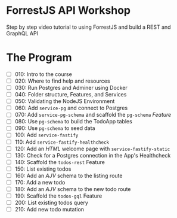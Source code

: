 # ForrestJS API Workshop

Step by step video tutorial to using ForrestJS and build a REST and GraphQL API

# The Program

- [ ] 010: Intro to the course
- [ ] 020: Where to find help and resources
- [ ] 030: Run Postgres and Adminer using Docker
- [ ] 040: Folder structure, Features, and Services
- [ ] 050: Validating the NodeJS Environment
- [ ] 060: Add `service-pg` and connect to Postgres
- [ ] 070: Add `service-pg-schema` and scaffold the `pg-schema` _Feature_
- [ ] 080: Use `pg-schema` to build the TodoApp tables
- [ ] 090: Use `pg-schema` to seed data
- [ ] 100: Add `service-fastify`
- [ ] 110: Add `service-fastify-healthcheck`
- [ ] 120: Add an _HTML_ welcome page with `service-fastify-static`
- [ ] 130: Check for a Postgres connection in the App's Healthcheck
- [ ] 140: Scaffold the `todos-rest` Feature
- [ ] 150: List existing todos
- [ ] 160: Add an _AJV_ schema to the listing route
- [ ] 170: Add a new todo
- [ ] 180: Add an _AJV_ schema to the new todo route
- [ ] 190: Scaffold the `todos-gql` Feature
- [ ] 200: List existing todos query
- [ ] 210: Add new todo mutation